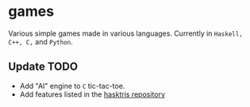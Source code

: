 # games
Various simple games made in various languages.
Currently in `Haskell, C++, C,` and `Python`.

## Update TODO
* Add "AI" engine to `C` tic-tac-toe.
* Add features listed in the [hasktris repository](https://github.com/wonhyukchoi/hasktris)
